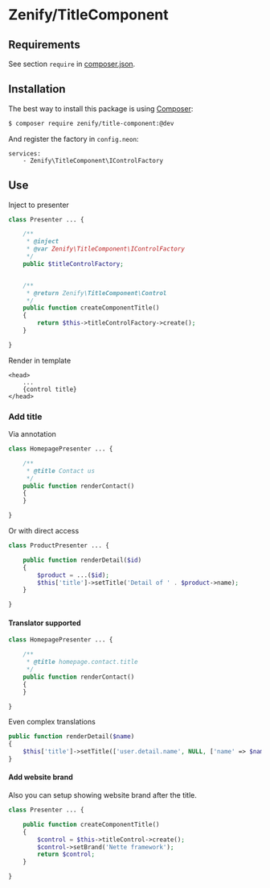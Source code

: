 # Zenify/TitleComponent


## Requirements

See section `require` in [composer.json](composer.json).


## Installation

The best way to install this package is using [Composer](http://getcomposer.org/):

```sh
$ composer require zenify/title-component:@dev
```

And register the factory in `config.neon`:

```neon
services:
	- Zenify\TitleComponent\IControlFactory
```


## Use

Inject to presenter

```php
class Presenter ... {

	/**
	 * @inject
	 * @var Zenify\TitleComponent\IControlFactory
	 */
	public $titleControlFactory;


	/**
	 * @return Zenify\TitleComponent\Control
	 */
	public function createComponentTitle()
	{
		return $this->titleControlFactory->create();
	}

}
```

Render in template

```smarty
<head>
	...
	{control title}
</head>
```

### Add title

Via annotation

```php
class HomepagePresenter ... {

	/**
	 * @title Contact us
	 */
	public function renderContact()
	{
	}

}
```

Or with direct access

```php
class ProductPresenter ... {

	public function renderDetail($id)
	{
		$product = ...($id);
		$this['title']->setTitle('Detail of ' . $product->name);
	}

}
```

#### Translator supported


```php
class HomepagePresenter ... {

	/**
	 * @title homepage.contact.title
	 */
	public function renderContact()
	{
	}

}
```

Even complex translations

```php
public function renderDetail($name)
{
	$this['title']->setTitle(['user.detail.name', NULL, ['name' => $name]]);
}
```

#### Add website brand

Also you can setup showing website brand after the title.

```php
class Presenter ... {

	public function createComponentTitle()
	{
		$control = $this->titleControl->create();
		$control->setBrand('Nette framework');
		return $control;
	}

}
```

